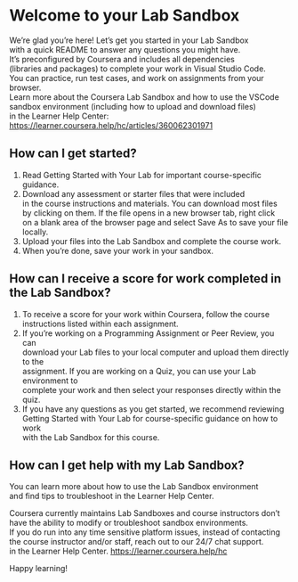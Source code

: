 # Welcome to your Lab Sandbox
We’re glad you’re here! Let’s get you started in your Lab Sandbox   
with a quick README to answer any questions you might have.   
It’s preconfigured by Coursera and includes all dependencies   
(libraries and packages) to complete your work in Visual Studio Code.   
You can practice, run test cases, and work on assignments from your browser.   
Learn more about the Coursera Lab Sandbox and how to use the VSCode   
sandbox environment (including how to upload and download files)   
in the Learner Help Center:   
https://learner.coursera.help/hc/articles/360062301971  


## How can I get started?
1. Read Getting Started with Your Lab for important course-specific guidance.  
2. Download any assessment or starter files that were included   
   in the course instructions and materials. You can download most files   
   by clicking on them. If the file opens in a new browser tab, right click   
   on a blank area of the browser page and select Save As to save your file locally.  
3. Upload your files into the Lab Sandbox and complete the course work.  
4. When you’re done, save your work in your sandbox.     


## How can I receive a score for work completed in the Lab Sandbox?   
1. To receive a score for your work within Coursera, follow the course   
   instructions listed within each assignment.  
2. If you’re working on a Programming Assignment or Peer Review, you can  
   download your Lab files to your local computer and upload them directly to the  
   assignment. If you are working on a Quiz, you can use your Lab environment to   
   complete your work and then select your responses directly within the quiz.  
3. If you have any questions as you get started, we recommend reviewing  
   Getting Started with Your Lab for course-specific guidance on how to work  
   with the Lab Sandbox for this course.    


## How can I get help with my Lab Sandbox?
You can learn more about how to use the Lab Sandbox environment   
and find tips to troubleshoot in the Learner Help Center.    

Coursera currently maintains Lab Sandboxes and course instructors don’t   
have the ability to modify or troubleshoot sandbox environments.   
If you do run into any time sensitive platform issues, instead of contacting  
the course instructor and/or staff, reach out to our 24/7 chat support.  
in the Learner Help Center. https://learner.coursera.help/hc  

Happy learning!   